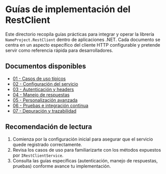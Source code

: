# Guías de implementación del RestClient

Este directorio recopila guías prácticas para integrar y operar la librería `NameProject.RestClient` dentro de aplicaciones .NET. Cada documento se centra en un aspecto específico del cliente HTTP configurable y pretende servir como referencia rápida para desarrolladores.

## Documentos disponibles
- [01 - Casos de uso típicos](01-casos-de-uso.md)
- [02 - Configuración del servicio](02-configuracion-servicio.md)
- [03 - Autenticación y headers](03-autenticacion-y-headers.md)
- [04 - Manejo de respuestas](04-manejo-de-respuestas.md)
- [05 - Personalización avanzada](05-personalizacion-avanzada.md)
- [06 - Pruebas e integración continua](06-pruebas-e-integracion-continua.md)
- [07 - Depuración y trazabilidad](07-depuracion-y-trazabilidad.md)

## Recomendación de lectura
1. Comienza por la configuración inicial para asegurar que el servicio quede registrado correctamente.
2. Revisa los casos de uso para familiarizarte con los métodos expuestos por `IRestClientService`.
3. Consulta las guías específicas (autenticación, manejo de respuestas, pruebas) conforme avance tu implementación.
